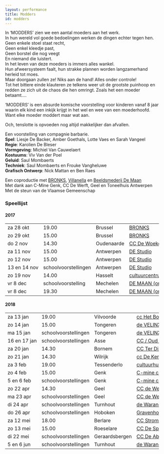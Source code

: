 ```yaml
---
layout: performance
title: Modders
id: modders
---
```

<style>
  #main {
    background: #e1d1b0 url({{ site.baseurl }}/img/modders-background.jpg);
  }
  td { white-space: nowrap; }
</style>
In ‘MODDERS’ zien we een aantal moeders aan het werk.<br>
In hun wereld vol goede bedoelingen werken de dingen echter tegen hen.<br>
Geen enkele stoel staat recht,<br>
Geen enkel kleedje past,<br>
Geen borstel die nog veegt<br>
En niemand die luistert.<br>
In het leven van deze moeders is immers alles wankel.<br>
Hun afweersysteem faalt, hun strakke plannen worden langzamerhand herleid tot moes.<br>
Maar doorgaan zullen ze! Niks aan de hand! Alles onder controle!<br>
Tot het bittere einde klauteren ze telkens weer uit de grootste puinhoop en redden ze zich uit de chaos die hen omringt.  Zoals het een moeder betaamt....<br>

‘MODDERS’ is een absurde komische voorstelling voor kinderen vanaf 8 jaar waarin elk kind een inkijk krijgt in het wel en wee van een moederhoofd.<br>
Want elke moeder moddert maar wat aan.<br>

Och, tenslotte is opvoeden nog altijd makkelijker dan afvallen.

Een voorstelling van compagnie barbarie.<br>
**Spel**:  Liesje De Backer, Amber Goethals, Lotte Vaes en Sarah Vangeel<br>
**Regie**: Karolien De Bleser<br>
**Vormgeving**: Michiel Van Cauwelaert<br>
**Kostuums**: Viv Van der Poel<br>
**Geluid**: Saul Mombaerts<br>
**Techniek**: Saul Mombaerts en Frouke Vangheluwe<br>
**Grafisch Ontwerp**: Nick Mattan en Ben Raes<br>

Een coproductie met <a href="http://www.bronks.be/nl/">BRONKS</a>, <a href="https://www.destudio.com/">Villanella</a> en <a href="http://www.demaan.be/">Beeldsmederij De Maan</a><br>
Met dank aan C-Mine Genk, CC De Werft, Geel en Toneelhuis Antwerpen <br>
Met de steun van de Vlaamse Gemeenschap


### Speellijst

#### 2017

<table>
<tr><td>za 28 okt</td><td>19.00</td><td>Brussel</td><td><a href="http://www.bronks.be">BRONKS</a></td><td>02 219 99 21</td></tr>
<tr><td>zo 29 okt</td><td>15.00</td><td>Brussel</td><td><a href="http://www.bronks.be">BRONKS</a></td><td>02 219 99 21</td></tr>
<tr><td>do 2 nov</td><td>14.30</td><td>Oudenaarde</td><td><a href="http://www.dewoeker.be">CC De Woeker</a></td><td>055 30 13 66</td></tr>
<tr><td>za 11 nov</td><td>15.00</td><td>Antwerpen</td><td><a href="http://www.destudio.com">DE Studio</a></td><td>03 202 46 46</td></tr>
<tr><td>zo 12 nov</td><td>15.00</td><td>Antwerpen</td><td><a href="http://www.destudio.com">DE Studio</a></td><td>03 202 46 46</td></tr>
<tr><td>13 en 14 nov</td><td>schoolvoorstellingen</td><td>Antwerpen</td><td><a href="http://www.destudio.com">DE Studio</a></td><td>03 202 46 46</td></tr>
<tr><td>zo 19 nov</td><td>14.00</td><td>Hasselt</td><td><a href="http://www.ccha.be">cultuurcentrum</a></td><td>011 22 99 33</td></tr>
<tr><td>vr 8 dec</td><td>schoolvoorstelling</td><td>Mechelen</td><td><a href="http://www.cultuurcentrummechelen.be">DE MAAN (org. CC Mechelen)</a></td><td>070 22 28 00</td></tr>
<tr><td>vr 8 dec</td><td>19.30</td><td>Mechelen</td><td><a href="http://www.cultuurcentrummechelen.be">DE MAAN (org. CC Mechelen)</a></td><td>070 22 28 00</td></tr>
</table>


#### 2018

<table>
<tr><td>za 13 jan</td><td>19.00</td><td>Vilvoorde</td><td><a href="http://www.hetbolwerk.be">cc Het Bolwerk</a></td><td>02 255 46 90</td></tr>
<tr><td>zo 14 jan</td><td>15.00</td><td>Tongeren</td><td><a href="http://www.develinx.be">de VELINX</a></td><td>012 80 00 40</td></tr>
<tr><td>ma 15 jan</td><td>schoolvoorstellingen</td><td>Tongeren</td><td><a href="http://www.develinx.be">de VELINX</a></td><td>012 80 00 40</td></tr>
<tr><td>16 en 17 jan</td><td>schoolvoorstellingen</td><td>Asse</td><td><a href="http://www.ccasse.be">CC / Oud Gasthuis</a></td><td>02 456 01 60</td></tr>
<tr><td>za 20 jan</td><td>14.30</td><td>Bornem</td><td><a href="http://www.terdilft.be">CC Ter Dilft</a></td><td>03 890 69 30</td></tr>
<tr><td>zo 21 jan</td><td>14.30</td><td>Wilrijk</td><td><a href="http://www.ccdekern.be">cc De Kern</a></td><td>03 821 01 36</td></tr>
<tr><td>za 3 feb</td><td>19.00</td><td>Tessenderlo</td><td><a href="http://www.cultuurhuistessenderlo.be">cultuurhuis/het LOO</a></td><td>013 35 53 20</td></tr>
<tr><td>zo 4 feb</td><td>15.00</td><td>Genk</td><td><a href="http://www.c-minecultuurcentrum.be">C-mine cultuurcentrum</a></td><td>089 65 44 90</td></tr>
<tr><td>5 en 6 feb</td><td>schoolvoorstellingen</td><td>Genk</td><td><a href="http://www.c-minecultuurcentrum.be">C-mine cultuurcentrum</a></td><td>089 65 44 90</td></tr>
<tr><td>zo 22 apr</td><td>14.30</td><td>Geel</td><td><a href="http://www.dewerft.be">CC de Werft</a></td><td>014 56 66 66</td></tr>
<tr><td>ma 23 apr</td><td>schoolvoorstellingen</td><td>Geel</td><td><a href="http://www.dewerft.be">CC de Werft</a></td><td>014 56 66 66</td></tr>
<tr><td>di 24 apr</td><td>schoolvoorstellingen</td><td>Turnhout</td><td><a href="http://www.warande.be">de Warande</a></td><td>014 41 69 91</td></tr>
<tr><td>do 26 apr</td><td>schoolvoorstellingen</td><td>Hoboken</td><td><a href="http://www.gravenhof.org">Gravenhof</a></td><td>03 292 65 30</td></tr>
<tr><td>za 12 mei</td><td>18.00</td><td>Berlare</td><td><a href="http://www.berlare.be/ccstroming">CC Stroming</a></td><td>052 43 25 50</td></tr>
<tr><td>zo 13 mei</td><td>15.00</td><td>Roeselare</td><td><a href="http://www.despil.be/">CC De Spil</a></td><td>051 26 57 00</td></tr>
<tr><td>di 22 mei</td><td>schoolvoorstellingen</td><td>Geraardsbergen</td><td><a href="http://www.de-abdij.be">CC De Abdij</a></td><td>054 43 72 61</td></tr>
<tr><td>5 en 6 jun</td><td>schoolvoorstellingen</td><td>Turnhout</td><td><a href="http://www.dewarande.be/">de Warande</a></td><td>014 41 69 91</td></tr>
</table>
